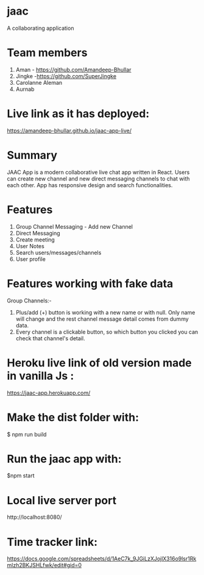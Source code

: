 # jaac
A collaborating application

# Team members
1. Aman - https://github.com/Amandeep-Bhullar
2. Jingke -https://github.com/SuperJingke
3. Carolanne Aleman
4. Aurnab

# Live link as it has deployed:
https://amandeep-bhullar.github.io/jaac-app-live/

# Summary
JAAC App is a modern collaborative live chat app written in React. Users can create new channel and new direct messaging channels to chat with each other. App has responsive design and search functionalities.

# Features
1. Group Channel Messaging - Add new Channel
2. Direct Messaging
3. Create meeting
4. User Notes
5. Search users/messages/channels
6. User profile

# Features working with fake data
Group Channels:-  
1. Plus/add (+) button is working with a new name or with null. Only name  will change and the rest channel message detail comes from dummy data.
2. Every channel is a clickable button, so which button you clicked you can check that channel's detail.


# Heroku live link of old version made in vanilla Js :
https://jaac-app.herokuapp.com/


# Make the dist folder with:
$ npm run build

# Run the jaac app with:
$npm start

# Local live server port
http://localhost:8080/

# Time tracker link:
https://docs.google.com/spreadsheets/d/1AeC7k_9JGiLzXJojlX316o9lsr1Rkmlzh2BKJSHLfwk/edit#gid=0

